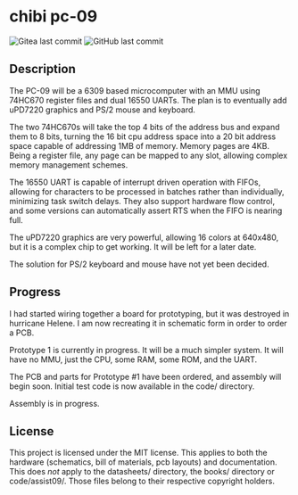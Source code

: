 # chibi pc-09

![Gitea last commit](https://img.shields.io/gitea/last-commit/amberisvibin/chibi-pc09?gitea_url=https%3A%2F%2Fgitea.ambersplace.net&style=for-the-badge&label=Last%20Gitea%20Commit)
![GitHub last commit](https://img.shields.io/github/last-commit/amberisvibin/chibi-pc09?style=for-the-badge&label=Last%20Github%20Commit)

## Description

The PC-09 will be a 6309 based microcomputer with an MMU using 74HC670 register files and dual 16550 UARTs. The plan is to eventually add uPD7220 graphics and PS/2 mouse and keyboard.

The two 74HC670s will take the top 4 bits of the address bus and expand them to 8 bits, turning the 16 bit cpu address space into a 20 bit address space capable of addressing 1MB of memory. Memory pages are 4KB. Being a register file, any page can be mapped to any slot, allowing complex memory management schemes.

The 16550 UART is capable of interrupt driven operation with FIFOs, allowing for characters to be processed in batches rather than individually, minimizing task switch delays. They also support hardware flow control, and some versions can automatically assert RTS when the FIFO is nearing full.

The uPD7220 graphics are very powerful, allowing 16 colors at 640x480, but it is a complex chip to get working. It will be left for a later date.

The solution for PS/2 keyboard and mouse have not yet been decided.

## Progress

I had started wiring together a board for prototyping, but it was destroyed in hurricane Helene. I am now recreating it in schematic form in order to order a PCB.

Prototype 1 is currently in progress. It will be a much simpler system. It will have no MMU, just the CPU, some RAM, some ROM, and the UART.

The PCB and parts for Prototype #1 have been ordered, and assembly will begin soon. Initial test code is now available in the code/ directory.

Assembly is in progress.

## License

This project is licensed under the MIT license. This applies to both the hardware (schematics, bill of materials, pcb layouts) and documentation. This does *not* apply to the datasheets/ directory, the books/ directory or code/assist09/. Those files belong to their respective copyright holders.
